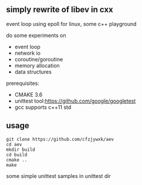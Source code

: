 ## simply rewrite of libev in cxx

event loop using epoll for linux, some c++ playground

do some experiments on
- event loop
- network io
- coroutine/goroutine
- memory allocation
- data structures

prerequisites:
- CMAKE 3.6
- unittest tool:https://github.com/google/googletest
- gcc supports c++11 std

## usage

```
git clone https://github.com/cfzjywxk/aev
cd aev
mkdir build
cd build
cmake ..
make
```
some simple unittest samples in unittest dir
